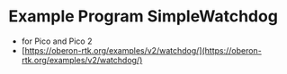 # Example Program SimpleWatchdog

* for Pico and Pico 2
* [https://oberon-rtk.org/examples/v2/watchdog/](https://oberon-rtk.org/examples/v2/watchdog/)
